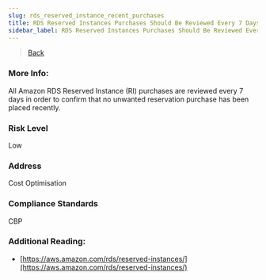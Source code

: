 ```yaml
---
slug: rds_reserved_instance_recent_purchases
title: RDS Reserved Instances Purchases Should Be Reviewed Every 7 Days
sidebar_label: RDS Reserved Instances Purchases Should Be Reviewed Every 7 Days
---
```

> [Back](../../rdsmonitoring)

### More Info:
All Amazon RDS Reserved Instance (RI) purchases are reviewed every 7 days in order to confirm that no unwanted reservation purchase has been placed recently.

### Risk Level
Low

### Address
Cost Optimisation

### Compliance Standards
CBP

### Additional Reading:
- [https://aws.amazon.com/rds/reserved-instances/](https://aws.amazon.com/rds/reserved-instances/) 

